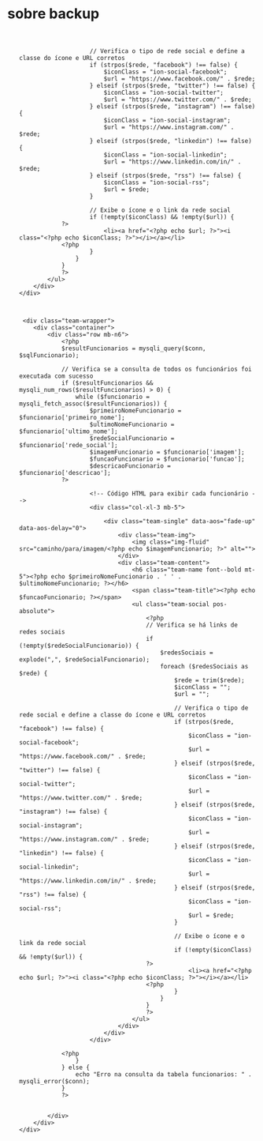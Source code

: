 # sobre backup

   <div class="team-single" data-aos="fade-up" data-aos-delay="0">
        <div class="team-img">
            <img class="img-fluid" src="caminho/para/imagem/<?php echo $imagemFuncionario; ?>" alt="">
        </div>
        <div class="team-content">
            <h6 class="team-name font--bold mt-5"><?php echo $primeiroNomeFuncionario . ' ' . $ultimoNomeFuncionario; ?></h6>
            <span class="team-title"><?php echo $funcaoFuncionario; ?></span>
            <ul class="team-social pos-absolute">
                <?php
                // Verifica se há links de redes sociais
                if (!empty($redeSocialFuncionario)) {
                    $redesSociais = explode(",", $redeSocialFuncionario);
                    foreach ($redesSociais as $rede) {
                        $rede = trim($rede);
                        $iconClass = "";
                        $url = "";

                        // Verifica o tipo de rede social e define a classe do ícone e URL corretos
                        if (strpos($rede, "facebook") !== false) {
                            $iconClass = "ion-social-facebook";
                            $url = "https://www.facebook.com/" . $rede;
                        } elseif (strpos($rede, "twitter") !== false) {
                            $iconClass = "ion-social-twitter";
                            $url = "https://www.twitter.com/" . $rede;
                        } elseif (strpos($rede, "instagram") !== false) {
                            $iconClass = "ion-social-instagram";
                            $url = "https://www.instagram.com/" . $rede;
                        } elseif (strpos($rede, "linkedin") !== false) {
                            $iconClass = "ion-social-linkedin";
                            $url = "https://www.linkedin.com/in/" . $rede;
                        } elseif (strpos($rede, "rss") !== false) {
                            $iconClass = "ion-social-rss";
                            $url = $rede;
                        }

                        // Exibe o ícone e o link da rede social
                        if (!empty($iconClass) && !empty($url)) {
                ?>
                            <li><a href="<?php echo $url; ?>"><i class="<?php echo $iconClass; ?>"></i></a></li>
                <?php
                        }
                    }
                }
                ?>
            </ul>
        </div>
    </div>



     <div class="team-wrapper">
        <div class="container">
            <div class="row mb-n6">
                <?php
                $resultFuncionarios = mysqli_query($conn, $sqlFuncionario);

                // Verifica se a consulta de todos os funcionários foi executada com sucesso
                if ($resultFuncionarios && mysqli_num_rows($resultFuncionarios) > 0) {
                    while ($funcionario = mysqli_fetch_assoc($resultFuncionarios)) {
                        $primeiroNomeFuncionario = $funcionario['primeiro_nome'];
                        $ultimoNomeFuncionario = $funcionario['ultimo_nome'];
                        $redeSocialFuncionario = $funcionario['rede_social'];
                        $imagemFuncionario = $funcionario['imagem'];
                        $funcaoFuncionario = $funcionario['funcao'];
                        $descricaoFuncionario = $funcionario['descricao'];
                ?>

                        <!-- Código HTML para exibir cada funcionário -->
                        <div class="col-xl-3 mb-5">

                            <div class="team-single" data-aos="fade-up" data-aos-delay="0">
                                <div class="team-img">
                                    <img class="img-fluid" src="caminho/para/imagem/<?php echo $imagemFuncionario; ?>" alt="">
                                </div>
                                <div class="team-content">
                                    <h6 class="team-name font--bold mt-5"><?php echo $primeiroNomeFuncionario . ' ' . $ultimoNomeFuncionario; ?></h6>
                                    <span class="team-title"><?php echo $funcaoFuncionario; ?></span>
                                    <ul class="team-social pos-absolute">
                                        <?php
                                        // Verifica se há links de redes sociais
                                        if (!empty($redeSocialFuncionario)) {
                                            $redesSociais = explode(",", $redeSocialFuncionario);
                                            foreach ($redesSociais as $rede) {
                                                $rede = trim($rede);
                                                $iconClass = "";
                                                $url = "";

                                                // Verifica o tipo de rede social e define a classe do ícone e URL corretos
                                                if (strpos($rede, "facebook") !== false) {
                                                    $iconClass = "ion-social-facebook";
                                                    $url = "https://www.facebook.com/" . $rede;
                                                } elseif (strpos($rede, "twitter") !== false) {
                                                    $iconClass = "ion-social-twitter";
                                                    $url = "https://www.twitter.com/" . $rede;
                                                } elseif (strpos($rede, "instagram") !== false) {
                                                    $iconClass = "ion-social-instagram";
                                                    $url = "https://www.instagram.com/" . $rede;
                                                } elseif (strpos($rede, "linkedin") !== false) {
                                                    $iconClass = "ion-social-linkedin";
                                                    $url = "https://www.linkedin.com/in/" . $rede;
                                                } elseif (strpos($rede, "rss") !== false) {
                                                    $iconClass = "ion-social-rss";
                                                    $url = $rede;
                                                }

                                                // Exibe o ícone e o link da rede social
                                                if (!empty($iconClass) && !empty($url)) {
                                        ?>
                                                    <li><a href="<?php echo $url; ?>"><i class="<?php echo $iconClass; ?>"></i></a></li>
                                        <?php
                                                }
                                            }
                                        }
                                        ?>
                                    </ul>
                                </div>
                            </div>
                        </div>

                <?php
                    }
                } else {
                    echo "Erro na consulta da tabela funcionarios: " . mysqli_error($conn);
                }
                ?>


            </div>
        </div>
    </div>